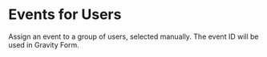 # Events for Users

Assign an event to a group of users, selected manually.
The event ID will be used in Gravity Form.
